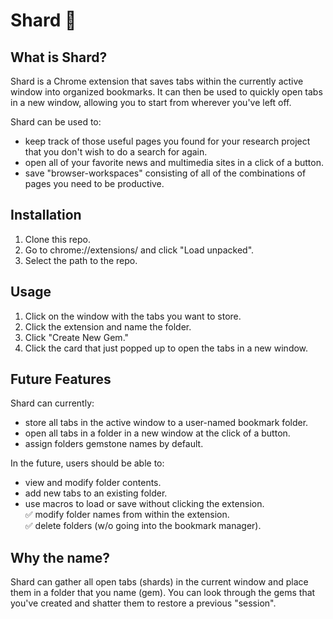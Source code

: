 # Shard :gem:

## What is Shard?
Shard is a Chrome extension that saves tabs within the currently active window into organized bookmarks. It can then be used to quickly open tabs in a new window, allowing you to start from wherever you've left off.

Shard can be used to:

* keep track of those useful pages you found for your research project that you don't wish to do a search for again.
* open all of your favorite news and multimedia sites in a click of a button.
* save "browser-workspaces" consisting of all of the combinations of pages you need to be productive.

## Installation
1) Clone this repo.
2) Go to chrome://extensions/ and click "Load unpacked".
3) Select the path to the repo.

## Usage
1) Click on the window with the tabs you want to store.
2) Click the extension and name the folder.
3) Click "Create New Gem."
4) Click the card that just popped up to open the tabs in a new window.

## Future Features
Shard can currently:

* store all tabs in the active window to a user-named bookmark folder.
* open all tabs in a folder in a new window at the click of a button.
* assign folders gemstone names by default.

In the future, users should be able to:

* view and modify folder contents.
* add new tabs to an existing folder.
* use macros to load or save without clicking the extension. \
:white_check_mark: modify folder names from within the extension. \
:white_check_mark: delete folders (w/o going into the bookmark manager).

## Why the name?
Shard can gather all open tabs (shards) in the current window and place them in a folder that you name (gem).
You can look through the gems that you've created and shatter them to restore a previous "session".
